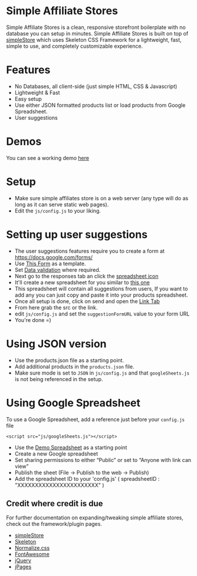# Simple Affiliate Stores

Simple Affiliate Stores is a clean, responsive storefront boilerplate with no database you can setup in minutes. Simple Affiliate Stores is built on top of [simpleStore](https://github.com/cdmedia/simplestore) which uses Skeleton CSS Framework for a lightweight, fast, simple to use, and completely customizable experience.

# Features

* No Databases, all client-side (just simple HTML, CSS & Javascript)
* Lightweight & Fast
* Easy setup
* Use either JSON formatted products list or load products from Google Spreadsheet.
* User suggestions

# Demos

You can see a working demo [here](http://itsuzair.github.io/Simple-Affiliate-Stores/)

# Setup

* Make sure simple affiliates store is on a web server (any type will do as long as it can serve static web pages).
* Edit the `js/config.js` to your liking.

# Setting up user suggestions

* The user suggestions features require you to create a form at https://docs.google.com/forms/
* Use [This Form](https://docs.google.com/forms/d/1uoRS0OQeXIzf380_MUASZIEvZct0wDov3cqQFY36t7k/viewform) as a template.
* Set [Data validation](http://i.imgur.com/nNlmpGj.png) where required.
* Next go to the responses tab an click the [spreadsheet icon](http://i.imgur.com/jBkWO4J.png)
* It'll create a new spreadsheet for you similar to [this one](https://docs.google.com/spreadsheets/d/13jv-OL_J84_OWfNEGNGAUhybtDI8M-La_q12cZU4Xzk/)
* This spreadsheet will contain all suggestions from users, If you want to add any you can just copy and paste it into your products spreadsheet.
* Once all setup is done, click on send and open the [Link Tab](http://i.imgur.com/6WtAxvM.png)
* From here grab the src or the link.
* edit `js/config.js` and set the `suggestionFormURL` value to your form URL
* You're done =)


# Using JSON version

* Use the products.json file as a starting point.
* Add additional products in the `products.json` file.
* Make sure mode is set to `JSON` in `js/config.js` and that `googleSheets.js` is not being referenced in the setup.

# Using Google Spreadsheet

To use a Google Spreadsheet, add a reference just before your `config.js` file

```
<script src="js/googleSheets.js"></script>
```

* Use the [Demo Spreadsheet](https://docs.google.com/spreadsheets/d/1iFqESLXyV8gVS5WCrrUFl6c35VT_nk6OZ_zxb0HO7Ew/edit?usp=sharing) as a starting point
* Create a new Google spreadsheet
* Set sharing permissions to either “Public” or set to “Anyone with link can view”
* Publish the sheet (File -> Publish to the web -> Publish)
* Add the spreadsheet ID to your 'config.js' ( spreadsheetID : "XXXXXXXXXXXXXXXXXXXXXXX" )

## Credit where credit is due

For further documentation on expanding/tweaking simple affiliate stores, check out the
framework/plugin pages.

* [simpleStore](https://github.com/cdmedia/simplestore)
* [Skeleton](http://getskeleton.com)
* [Normalize.css](http://necolas.github.io/normalize.css)
* [FontAwesome](http://fortawesome.github.io/Font-Awesome)
* [jQuery](https://jquery.com/)
* [jPages](https://github.com/luis-almeida/jPages)
